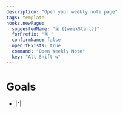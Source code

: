 ```yaml
---
description: "Open your weekly note page"
tags: template
hooks.newPage:
  suggestedName: "🗓️ {{weekStart}}"
  forPrefix: "🗓️ "
  confirmName: false
  openIfExists: true
  command: "Open Weekly Note"
  key: "Alt-Shift-w"
---
```

# Goals
* |^|
